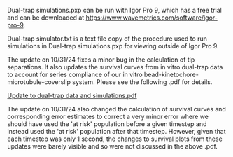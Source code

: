 Dual-trap simulations.pxp can be run with Igor Pro 9, which has a free trial and can be downloaded at https://www.wavemetrics.com/software/igor-pro-9.

Dual-trap simulator.txt is a text file copy of the procedure used to run simulations in Dual-trap simulations.pxp for viewing outside of Igor Pro 9.

The update on 10/31/24 fixes a minor bug in the calculation of tip separations. It also updates the survival curves from in vitro dual-trap data to account for series compliance of our in vitro bead-kinetochore-microtubule-coverslip system. Please see the following .pdf for details.

[Update to dual-trap data and simulations.pdf](https://github.com/user-attachments/files/17593824/Update.to.dual-trap.data.and.simulations.pdf)

The update on 10/31/24 also changed the calculation of survival curves and corresponding error estimates to correct a very minor error where we should have used the 'at risk' population before a given timestep and instead used the 'at risk' population after that timestep. However, given that each timestep was only 1 second, the changes to survival plots from these updates were barely visible and so were not discussed in the above .pdf.
